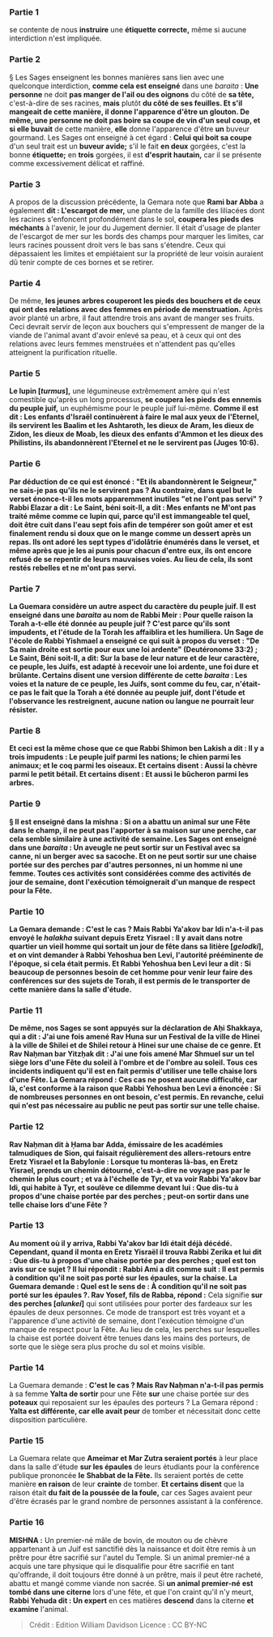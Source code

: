 
### Partie 1
se contente de nous <b>instruire</b> une <b>étiquette correcte,</b> même si aucune interdiction n'est impliquée.

### Partie 2
§ Les Sages enseignent les bonnes manières sans lien avec une quelconque interdiction, <b>comme cela est enseigné</b> dans une <i>baraita</i> : <b>Une personne</b> ne doit <b>pas manger de l'ail ou des oignons</b> du côté de <b>sa tête,</b> c'est-à-dire de ses racines, <b>mais</b> plutôt <b>du côté de <b>ses feuilles. Et s'il mangeait</b> de cette manière, <b>il</b> donne l'apparence d'être <b>un glouton. De même, une personne</b> ne doit <b>pas boire sa coupe</b> de vin d'un seul coup, et si elle buvait</b> de cette manière, <b>elle</b> donne l'apparence d'être <b>un</b> buveur gourmand. Les Sages ont enseigné</b> à cet égard : <b>Celui qui boit sa coupe</b> d'un seul trait est un</b> <b>buveur avide;</b> s'il le fait <b>en deux</b> gorgées, c'est la bonne <b>étiquette;</b> en <b>trois</b> gorgées, il est <b>d'esprit hautain,</b> car il se présente comme excessivement délicat et raffiné.

### Partie 3
A propos de la discussion précédente, la Gemara note que <b>Rami bar Abba</b> a également <b>dit : L'escargot de mer,</b> une plante de la famille des liliacées dont les racines s'enfoncent profondément dans le sol, <b>coupera les pieds des méchants</b> à l'avenir, le jour du Jugement dernier. Il était d'usage de planter de l'escargot de mer sur les bords des champs pour marquer les limites, car leurs racines poussent droit vers le bas sans s'étendre. Ceux qui dépassaient les limites et empiétaient sur la propriété de leur voisin auraient dû tenir compte de ces bornes et se retirer.

### Partie 4
De même, <b>les jeunes arbres couperont les pieds des bouchers et de ceux qui ont des relations avec des femmes en période de menstruation.</b> Après avoir planté un arbre, il faut attendre trois ans avant de manger ses fruits. Ceci devrait servir de leçon aux bouchers qui s'empressent de manger de la viande de l'animal avant d'avoir enlevé sa peau, et à ceux qui ont des relations avec leurs femmes menstruées et n'attendent pas qu'elles atteignent la purification rituelle.

### Partie 5
<b>Le lupin [<i>turmus</i>],</b> une légumineuse extrêmement amère qui n'est comestible qu'après un long processus, <b>se coupera les pieds des ennemis du peuple juif,</b> un euphémisme pour le peuple juif lui-même. <b>Comme il est dit : <b>Les enfants d'Israël continuèrent à faire le mal aux yeux de l'Eternel, ils servirent les Baalim et les Ashtaroth, les dieux de Aram, les dieux de Zidon, les dieux de Moab, les dieux des enfants d'Ammon et les dieux des Philistins, ils abandonnèrent l'Eternel et ne le servirent pas</b> (Juges 10:6).

### Partie 6
<b>Par déduction de</b> ce <b>qui est énoncé : "Et ils abandonnèrent le Seigneur," ne sais-je pas qu'ils ne le servirent pas ? Au contraire,</b> dans quel but <b>le verset énonce-t-il</b> les mots apparemment inutiles <b>"et ne l'ont pas servi" ? Rabbi Elazar a dit : Le Saint, béni soit-Il, a dit : Mes enfants ne M'ont pas traité même comme ce lupin qui,</b> parce qu'il est immangeable tel quel, doit être <b>cuit</b> dans l'eau <b>sept fois</b> afin de tempérer son goût amer <b>et</b> est finalement rendu si doux que <b>on le mange comme un dessert</b> après <b>un repas. </b> Ils ont adoré les sept types d'idolâtrie énumérés dans le verset, et même après que je les ai punis pour chacun d'entre eux, ils ont encore refusé de se repentir de leurs mauvaises voies. Au lieu de cela, ils sont restés rebelles et ne m'ont pas servi.

### Partie 7
La Guemara considère un autre aspect du caractère du peuple juif. <b>Il est enseigné</b> dans une <i>baraita</i> <b>au nom de Rabbi Meir : Pour quelle raison la Torah a-t-elle été donnée au peuple juif ? </b> C'est <b>parce qu'ils sont impudents,</b> et l'étude de la Torah les affaiblira et les humiliera. Un Sage <b>de l'école de Rabbi Yishmael a enseigné</b> ce qui suit à propos du verset : <b>"De Sa main droite est sortie pour eux une loi ardente"</b> (Deutéronome 33:2) ; <b>Le Saint, Béni soit-Il, a dit:</b> Sur la base de leur nature et de leur caractère, <b>ce peuple</b>, les Juifs, est <b>adapté à recevoir une loi ardente,</b> une foi dure et brûlante. <b>Certains disent</b> une version différente de cette <i>baraita</i> : <b>Les voies</b> et la nature <b>de ce</b> peuple, les Juifs, <b>sont</b> comme du <b>feu, car, n'était-ce pas</b> le fait que <b>la Torah a été donnée au peuple juif,</b> dont l'étude et l'observance les restreignent, <b>aucune nation ou langue ne pourrait leur résister.</b>

### Partie 8
<b>Et ceci est</b> la même chose que <b>ce que Rabbi Shimon ben Lakish a dit : Il y a trois impudents : Le peuple juif parmi les nations;</b> le <b>chien parmi les animaux;</b> et le <b>coq parmi les oiseaux. Et certains disent : Aussi</b> la <b>chèvre parmi le petit bétail. Et certains disent : Et aussi</b> le <b>bûcheron parmi les arbres.</b>

### Partie 9
§ Il est enseigné dans la mishna : Si <b>on a abattu</b> un animal sur une Fête <b>dans le champ, il ne peut pas l'apporter</b> à sa maison <b>sur une perche,</b> car cela semble similaire à une activité de semaine. <b>Les Sages ont enseigné</b> dans une <i>baraita</i> : Un <b>aveugle ne peut sortir</b> sur un Festival <b>avec sa canne, ni un berger avec sa sacoche. Et on ne peut sortir sur une chaise</b> portée sur des perches par d'autres personnes, <b>ni un homme ni une femme.</b> Toutes ces activités sont considérées comme des activités de jour de semaine, dont l'exécution témoignerait d'un manque de respect pour la Fête.

### Partie 10
La Gemara demande : <b>C'est le cas ? Mais Rabbi Ya'akov bar Idi n'a-t-il pas envoyé</b> le <i>halakha</i> suivant depuis Eretz Yisrael : <b>Il y avait dans notre quartier un vieil homme qui sortait</b> un jour de fête <b>dans sa litière [<i>gelodki</i>], et on vint demander à Rabbi Yehoshua ben Levi,</b> l'autorité prééminente de l'époque, si cela était permis. <b>Et</b> Rabbi Yehoshua ben Levi <b>leur a dit</b> : <b>Si beaucoup</b> de personnes <b>besoin</b> de cet homme pour venir leur faire des conférences sur des sujets de Torah, <b>il est permis</b> de le transporter de cette manière dans la salle d'étude.

### Partie 11
De même, <b>nos Sages se sont appuyés sur la déclaration de Aḥi Shakkaya, qui a dit : J'ai</b> une fois <b>amené Rav Huna</b> sur un Festival <b>de</b> la ville de <b>Hinei à</b> la ville de <b>Shilei et de Shilei</b> retour <b>à Hinei</b> sur une chaise de ce genre. <b>Et Rav Naḥman bar Yitzḥak dit : J'ai</b> une fois <b>amené Mar Shmuel</b> sur un tel siège lors d'une Fête <b>du soleil à l'ombre et de l'ombre au soleil.</b> Tous ces incidents indiquent qu'il est en fait permis d'utiliser une telle chaise lors d'une Fête. La Gemara répond : Ces cas ne posent aucune difficulté, <b>car là, c'est conforme à la raison que</b> Rabbi Yehoshua ben Levi <b>a énoncée : Si de nombreuses</b> personnes <b>en ont besoin, c'est permis.</b> En revanche, celui qui n'est pas nécessaire au public ne peut pas sortir sur une telle chaise.

### Partie 12
<b>Rav Naḥman dit à Ḥama bar Adda, émissaire de</b> les académies talmudiques de <b>Sion,</b> qui faisait régulièrement des allers-retours entre Eretz Yisrael et la Babylonie : <b>Lorsque tu monteras là-bas,</b> en Eretz Yisrael, <b>prends un chemin détourné</b>, c'est-à-dire ne voyage pas par le chemin le plus court ; <b>et va à l'échelle de Tyr, et va voir Rabbi Ya'akov bar Idi,</b> qui habite à Tyr, <b>et soulève</b> ce <b>dilemme devant lui : Que dis-tu à propos d'une chaise</b> portée par des perches ; peut-on sortir dans une telle chaise lors d'une Fête ?

### Partie 13
<b>Au moment où il y arriva, Rabbi Ya'akov bar Idi était</b> déjà <b>décédé.</b> Cependant, <b>quand il monta</b> en Eretz Yisraël <b>il trouva Rabbi Zerika</b> et lui <b>dit : Que dis-tu à propos d'une chaise</b> portée par des perches ; quel est ton avis sur ce sujet ? <b>Il lui répondit : Rabbi Ami a dit comme suit :</b> Il est permis <b>à condition qu'il ne soit pas porté sur les épaules,</b> sur la chaise. La Guemara demande : <b>Quel est</b> le sens de : <b>À condition qu'il ne soit pas porté sur les épaules ?</b>. Rav Yosef, fils de Rabba, répond :</b> Cela signifie <b>sur des perches [<i>alunkei</i>]</b> qui sont utilisées pour porter des fardeaux sur les épaules de deux personnes. Ce mode de transport est très voyant et a l'apparence d'une activité de semaine, dont l'exécution témoigne d'un manque de respect pour la Fête. Au lieu de cela, les perches sur lesquelles la chaise est portée doivent être tenues dans les mains des porteurs, de sorte que le siège sera plus proche du sol et moins visible.

### Partie 14
La Guemara demande : <b>C'est le cas ? Mais Rav Naḥman n'a-t-il pas permis</b> à sa femme <b>Yalta de sortir</b> pour une Fête <b>sur</b> une chaise portée sur des <b>poteaux</b> qui reposaient sur les épaules des porteurs ? La Gemara répond : <b>Yalta est différente, car elle avait peur</b> de tomber et nécessitait donc cette disposition particulière.

### Partie 15
La Guemara relate que <b>Ameimar et Mar Zutra seraient portés</b> à leur place dans la salle d'étude <b>sur les épaules</b> de leurs étudiants pour la conférence publique prononcée <b>le</b> <b>Shabbat de la Fête.</b> Ils seraient portés de cette manière <b>en raison</b> de leur <b>crainte</b> de tomber. <b>Et certains disent</b> que la raison était <b>du fait de la poussée de la foule,</b> car ces Sages avaient peur d'être écrasés par le grand nombre de personnes assistant à la conférence.

### Partie 16
<strong>MISHNA :</strong> Un premier-né mâle de bovin, de mouton ou de chèvre appartenant à un Juif est sanctifié dès la naissance et doit être remis à un prêtre pour être sacrifié sur l'autel du Temple. Si un animal premier-né a acquis une tare physique qui le disqualifie pour être sacrifié en tant qu'offrande, il doit toujours être donné à un prêtre, mais il peut être racheté, abattu et mangé comme viande non sacrée. Si <b>un animal premier-né</b> <b>est tombé dans une citerne</b> lors d'une fête, et que l'on craint qu'il n'y meurt, <b>Rabbi Yehuda dit : Un expert</b> en ces matières <b>descend</b> dans la citerne <b>et examine</b> l'animal.

>Crédit : Edition William Davidson
>Licence : CC BY-NC